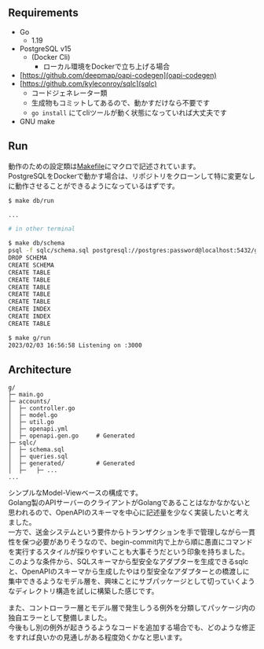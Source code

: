 ## Requirements

- Go
  - 1.19
- PostgreSQL v15
  - (Docker Cli)
    - ローカル環境をDockerで立ち上げる場合
- [https://github.com/deepmap/oapi-codegen](oapi-codegen)
- [https://github.com/kyleconroy/sqlc](sqlc)
  - コードジェネレーター類
  - 生成物もコミットしてあるので、動かすだけなら不要です
  - `go install` にてcliツールが動く状態になっていれば大丈夫です
- GNU make

## Run

動作のための設定類は[Makefile](./Makefile)にマクロで記述されています。  
PostgreSQLをDockerで動かす場合は、リポジトリをクローンして特に変更なしに動作させることができるようになっているはずです。

```bash
$ make db/run

...
```

```bash
# in other terminal

$ make db/schema
psql -f sqlc/schema.sql postgresql://postgres:password@localhost:5432/g
DROP SCHEMA
CREATE SCHEMA
CREATE TABLE
CREATE TABLE
CREATE TABLE
CREATE TABLE
CREATE TABLE
CREATE INDEX
CREATE INDEX
CREATE TABLE

$ make g/run
2023/02/03 16:56:58 Listening on :3000
```

## Architecture

```
g/
├─ main.go
├─ accounts/
│  ├─ controller.go
│  ├─ model.go
│  ├─ util.go
│  ├─ openapi.yml
│  ├─ openapi.gen.go     # Generated
├─ sqlc/
│  ├─ schema.sql
│  ├─ queries.sql
│  ├─ generated/         # Generated
│  ├─   ├─ ...
...
```


シンプルなModel-Viewベースの構成です。  
Golang製のAPIサーバーのクライアントがGolangであることはなかなかないと思われるので、OpenAPIのスキーマを中心に記述量を少なく実装したいと考えました。  
一方で、送金システムという要件からトランザクションを手で管理しながら一貫性を保つ必要がありそうなので、begin-commit内で上から順に愚直にコマンドを実行するスタイルが採りやすいことも大事そうだという印象を持ちました。  
このような条件から、SQLスキーマから型安全なアダプターを生成できるsqlcと、OpenAPIのスキーマから生成したやはり型安全なアダプターとの橋渡しに集中できるようなモデル層を、興味ことにサブパッケージとして切っていくようなディレクトリ構造を試しに構築した感じです。

また、コントローラー層とモデル層で発生しうる例外を分類してパッケージ内の独自エラーとして整備しました。  
今後もし別の例外が起きうるようなコードを追加する場合でも、どのような修正をすれば良いかの見通しがある程度効くかなと思います。
